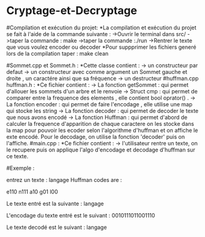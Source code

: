 # Cryptage-et-Decryptage
#Compilation et exécution du projet:
 *La compilation  et exécution du projet se fait à l'aide de la commande suivante :
 		->Ouvrir le terminal dans src/
		->taper la commande : make
		->taper la commande :./run
		->Rentrer le texte que vous voulez encoder ou decoder 
 *Pour suppprimer les fichiers generé lors de la compilation taper : make clean
 
#Sommet.cpp et Sommet.h :
		*Cette classe contient :
				-> un constructeur par defaut 
				-> un constructeur avec comme argument un Sommet gauche et droite , un caractére ainsi que sa fréquence 
				-> un destructeur 
#huffman.cpp huffman.h :
		*Ce fichier contient :
				-> La fonction getSommet : qui permet d'allouer les sommets d'un arbre et le renvoie 
				-> Struct cmp : qui permet de comparer entre la frequence des elements , elle contient bool oprator() .
				-> La fonction encoder : qui permet de faire l'encodage , elle utilise une map qui stocke les string 
				-> La fonction decoder : qui permet de decoder le texte que nous avons encodé 
				-> La fonction Huffman : qui permet d'abord de calculer la frequence d'apparition de chaque caractere on les stocke dans la map pour pouvoir les ecoder selon l'algorithme d'huffman et on affiche le exte encodé. Pour le decodage, on utilise la fonction 'decoder' puis on l'affiche.
#main.cpp :
	   *Ce fichier contient :
	   			-> l'utilisateur rentre un texte, on le recupere puis on applique l'algo d'encodage et decodage d'huffman sur ce texte.


#Exemple : 

entrez un texte : langage
Huffman codes are : 

e110
n111
a10
g01
l00

Le texte entré est la suivante : 
langage

L'encodage du texte entré est le suivant : 
0010111011001110

Le texte decodé est le suivant : 
langage
